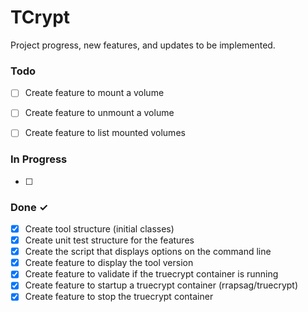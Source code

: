 # TCrypt

Project progress, new features, and updates to be implemented.

### Todo

- [ ] Create feature to mount a volume
- [ ] Create feature to unmount a volume
- [ ] Create feature to list mounted volumes


### In Progress

- [ ]

### Done ✓

- [x] Create tool structure (initial classes)
- [x] Create unit test structure for the features
- [x] Create the script that displays options on the command line
- [x] Create feature to display the tool version
- [x] Create feature to validate if the truecrypt container is running
- [x] Create feature to startup a truecrypt container (rrapsag/truecrypt)
- [x] Create feature to stop the truecrypt container
